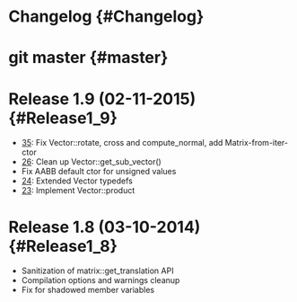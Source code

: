 # Changelog {#Changelog}

# git master {#master}

# Release 1.9 (02-11-2015) {#Release1_9}

* [35](https://github.com/Eyescale/vmmlib/pull/35):
  Fix Vector::rotate, cross and compute_normal, add Matrix-from-iter-ctor
* [26](https://github.com/Eyescale/vmmlib/pull/26):
  Clean up Vector::get_sub_vector()
* Fix AABB default ctor for unsigned values
* [24](https://github.com/Eyescale/vmmlib/pull/24):
  Extended Vector typedefs
* [23](https://github.com/Eyescale/vmmlib/pull/23):
  Implement Vector::product

# Release 1.8 (03-10-2014) {#Release1_8}

* Sanitization of matrix::get_translation API
* Compilation options and warnings cleanup
* Fix for shadowed member variables

